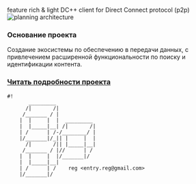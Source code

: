 feature rich & light DC++ client for Direct Connect protocol (p2p)
![planning architecture](https://bitbucket.org/3F/flightsdc/downloads/soa.png)

### Основание проекта ###
Создание экосистемы по обеспечению в передачи данных, с привлечением расширенной функциональности по поиску и идентификации контента.

### [Читать подробности проекта](https://bitbucket.org/3F/flightsdc/wiki) ###

```
#!
       _________                                
      /|       /|                               
     /_______ / |                               
    |  |     |  |  _________                    
    |  |_____|__| /|       /|                   
    | /      | /-/________/ |                   
    |/_______|/_|| |     |  |                   
      /|       /|| |_____|__|                   
     /_______ / |//      | /                    
    |  |     |  |/_______|/                     
    |  |_____|__|                               
    | /      | /    reg <entry.reg@gmail.com>   
    |/_______|/                                  
```
